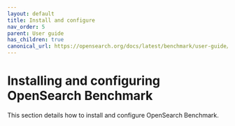 ```yaml
---
layout: default
title: Install and configure
nav_order: 5
parent: User guide
has_children: true
canonical_url: https://opensearch.org/docs/latest/benchmark/user-guide/install-and-configure/index/
---
```


# Installing and configuring OpenSearch Benchmark 

This section details how to install and configure OpenSearch Benchmark.

